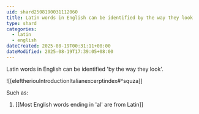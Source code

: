 ```yaml
---
uid: shard2508190031112060
title: Latin words in English can be identified by the way they look
type: shard
categories:
  - latin
  - english
dateCreated: 2025-08-19T00:31:11+08:00
dateModified: 2025-08-19T17:39:05+08:00
---
```

Latin words in English can be identified 'by the way they look'. 

![[eleftheriouIntroductionItalianexcerptindex#^squza]]

Such as:
1. [[Most English words ending in 'al' are from Latin]]